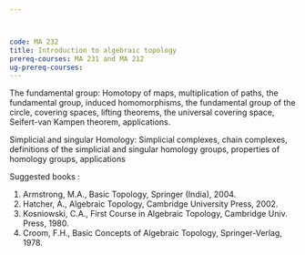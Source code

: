 ```yaml
---



code: MA 232
title: Introduction to algebraic topology
prereq-courses: MA 231 and MA 212
ug-prereq-courses: 
---
```





The fundamental group: Homotopy of maps, multiplication of paths, the fundamental group, induced
homomorphisms, the fundamental group of the circle, covering spaces, lifting theorems, the
universal covering space, Seifert-van Kampen theorem, applications. 

Simplicial and singular Homology: Simplicial complexes, chain complexes, definitions of the simplicial and singular homology
groups, properties of homology groups, applications

Suggested books : 

  1. Armstrong, M.A., Basic Topology, Springer (India), 2004.
  2. Hatcher, A., Algebraic Topology, Cambridge University Press, 2002.
  3. Kosniowski, C.A., First Course in Algebraic Topology, Cambridge Univ. Press, 1980.
  4. Croom, F.H., Basic Concepts of Algebraic Topology, Springer-Verlag, 1978. 

